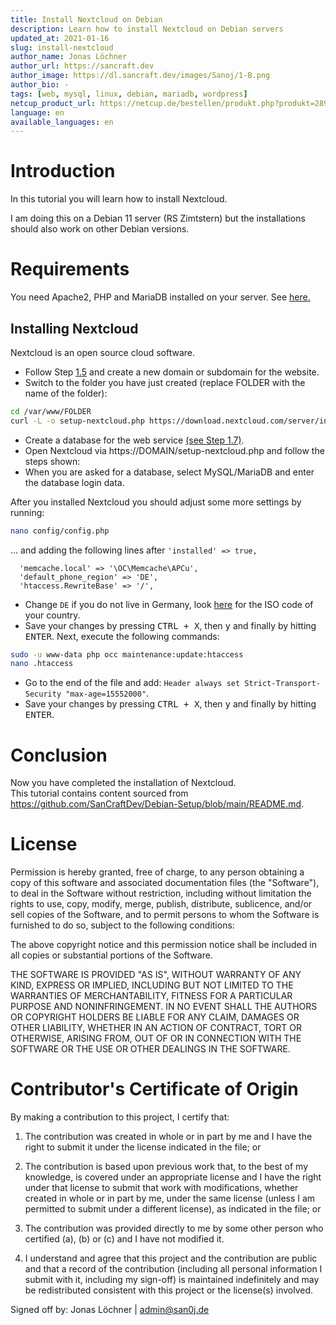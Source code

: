 ```yaml
---
title: Install Nextcloud on Debian
description: Learn how to install Nextcloud on Debian servers
updated_at: 2021-01-16
slug: install-nextcloud
author_name: Jonas Löchner
author_url: https://sancraft.dev
author_image: https://dl.sancraft.dev/images/Sanoj/1-B.png
author_bio: -
tags: [web, mysql, linux, debian, mariadb, wordpress]
netcup_product_url: https://netcup.de/bestellen/produkt.php?produkt=2894
language: en
available_languages: en
---
```


# Introduction

In this tutorial you will learn how to install Nextcloud.

I am doing this on a Debian 11 server (RS Zimtstern) but the installations should also work on other Debian versions.

# Requirements

You need Apache2, PHP and MariaDB installed on your server. See [here.](https://github.com/netcup-community/community-tutorials/blob/main/community-tutorials/install-web-server-mariadb-debian-php/01-en.md)

## Installing Nextcloud

Nextcloud is an open source cloud software. <br>

- Follow Step [1.5](https://github.com/netcup-community/community-tutorials/blob/main/community-tutorials/install-web-server-mariadb-debian-php/01-en.md#step-15-installing-a-configuration-for-the-web-server) and create a new domain or subdomain for the website. <br>
- Switch to the folder you have just created (replace FOLDER with the name of the folder):

```sh
cd /var/www/FOLDER
curl -L -o setup-nextcloud.php https://download.nextcloud.com/server/installer/setup-nextcloud.php
```

- Create a database for the web service [(see Step 1.7)](https://github.com/netcup-community/community-tutorials/blob/main/community-tutorials/install-web-server-mariadb-debian-php/01-en.md#step-17---creating-a-database-optional).<br>
- Open Nextcloud via https://DOMAIN/setup-nextcloud.php and follow the steps shown:<br>
- When you are asked for a database, select MySQL/MariaDB and enter the database login data. <br>

After you installed Nextcloud you should adjust some more settings by running:

```sh
nano config/config.php
```

... and adding the following lines after `'installed' => true,`

```
  'memcache.local' => '\OC\Memcache\APCu',
  'default_phone_region' => 'DE',
  'htaccess.RewriteBase' => '/',
```

- Change `DE` if you do not live in Germany, look [here](https://en.wikipedia.org/wiki/ISO_3166-1_alpha-2#Officially_assigned_code_elements) for the ISO code of your country. <br/>
- Save your changes by pressing <kbd>CTRL + X</kbd>, then <kbd>y</kbd> and finally by hitting <kbd>ENTER</kbd>. Next, execute the following commands: <br/>

```sh
sudo -u www-data php occ maintenance:update:htaccess
nano .htaccess
```

- Go to the end of the file and add: `Header always set Strict-Transport-Security "max-age=15552000"`. <br>
- Save your changes by pressing <kbd>CTRL + X</kbd>, then <kbd>y</kbd> and finally by hitting <kbd>ENTER</kbd>.

# Conclusion

Now you have completed the installation of Nextcloud. <br>
This tutorial contains content sourced from https://github.com/SanCraftDev/Debian-Setup/blob/main/README.md.

# License

Permission is hereby granted, free of charge, to any person obtaining a copy
of this software and associated documentation files (the "Software"), to deal
in the Software without restriction, including without limitation the rights
to use, copy, modify, merge, publish, distribute, sublicence, and/or sell
copies of the Software, and to permit persons to whom the Software is
furnished to do so, subject to the following conditions:

The above copyright notice and this permission notice shall be included in all
copies or substantial portions of the Software.

THE SOFTWARE IS PROVIDED "AS IS", WITHOUT WARRANTY OF ANY KIND, EXPRESS OR
IMPLIED, INCLUDING BUT NOT LIMITED TO THE WARRANTIES OF MERCHANTABILITY,
FITNESS FOR A PARTICULAR PURPOSE AND NONINFRINGEMENT. IN NO EVENT SHALL THE
AUTHORS OR COPYRIGHT HOLDERS BE LIABLE FOR ANY CLAIM, DAMAGES OR OTHER
LIABILITY, WHETHER IN AN ACTION OF CONTRACT, TORT OR OTHERWISE, ARISING FROM,
OUT OF OR IN CONNECTION WITH THE SOFTWARE OR THE USE OR OTHER DEALINGS IN THE
SOFTWARE.

# Contributor's Certificate of Origin

By making a contribution to this project, I certify that:

1.  The contribution was created in whole or in part by me and I have the right to submit it under the license indicated in the file; or

2.  The contribution is based upon previous work that, to the best of my knowledge, is covered under an appropriate license and I have the right under that license to submit that work with modifications, whether created in whole or in part by me, under the same license (unless I am permitted to submit under a different license), as indicated in the file; or

3.  The contribution was provided directly to me by some other person who certified (a), (b) or (c) and I have not modified it.

4.  I understand and agree that this project and the contribution are public and that a record of the contribution (including all personal information I submit with it, including my sign-off) is maintained indefinitely and may be redistributed consistent with this project or the license(s) involved.

Signed off by: Jonas Löchner | [admin@san0j.de](mailto:admin@san0j.de)
